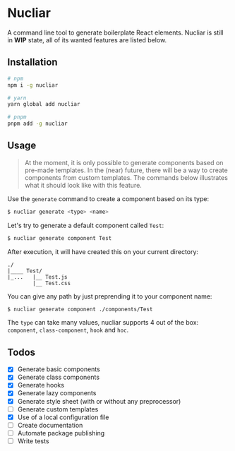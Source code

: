 # Nucliar
A command line tool to generate boilerplate React elements.
Nucliar is still in **WIP** state, all of its wanted features are listed below.

## Installation

```sh
# npm
npm i -g nucliar

# yarn
yarn global add nucliar

# pnpm
pnpm add -g nucliar
```

## Usage

>At the moment, it is only possible to generate components based on pre-made templates. In the (near) future, there will be a way to create components from custom templates. The commands below illustrates what it should look like with this feature.

Use the `generate` command to create a component based on its type:
```sh
$ nucliar generate <type> <name>
```
Let's try to generate a default component called `Test`:
```sh
$ nucliar generate component Test
```
After execution, it will have created this on your current directory:
```
./
|____ Test/
|_...   |__ Test.js
        |__ Test.css
```

You can give any path by just preprending it to your component name:
```sh
$ nucliar generate component ./components/Test
```

The `type` can take many values, nucliar supports 4 out of the box: `component`, `class-component`, `hook` and `hoc`.

## Todos

 - [x] Generate basic components
 - [x] Generate class components 
 - [x] Generate hooks
 - [x] Generate lazy components
 - [x] Generate style sheet (with or without any preprocessor)
 - [ ] Generate custom templates
 - [x] Use of a local configuration file
 - [ ] Create documentation
 - [ ] Automate package publishing
 - [ ] Write tests
